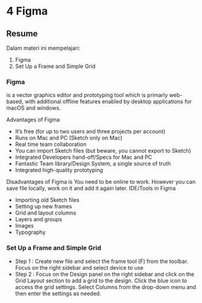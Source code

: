 # 4 Figma
## Resume
Dalam materi ini mempelajari:
1. Figma
2. Set Up a Frame and Simple Grid

### Figma 
is a vector graphics editor and prototyping tool which is primarly web-based, with additional offline features enabled by desktop applications for macOS and windows.

Advantages of Figma

-	It’s free (for up to two users and three projects per account)
-	Runs on Mac and PC (Sketch only on Mac)
-	Real time team collaboration
-	You can import Sketch files (but beware, you cannot export to Sketch)
-	Integrated Developers hand-off/Specs for Mac and PC
-	Fantastic Team library/Design System, a single source of truth
-	Integrated high-quality prototyping

Disadvantages of Figma is You need to be online to work. However you can save file locally, work on it and add it again later.
IDE/Tools in Figma

-	Importing old Sketch files
-	Setting up new frames
-	Grid and layout columns
-	Layers and groups
-	Images
-	Typography

### Set Up a Frame and Simple Grid 

-	Step 1 : Create new file and select the frame tool (F) from the toolbar. Focus on the right sidebar and select device to use
-	Step 2 : Focus on the Design panel on the right sidebar and click on the Grid Layout section to add a grid to the design. Click the blue icon to access the grid settings. Select Columns from the drop-down menu and then enter the settings as needed.
